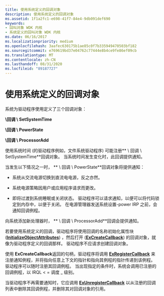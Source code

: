 ```yaml
---
title: 使用系统定义的回调对象
description: 使用系统定义的回调对象
ms.assetid: 1f1a2fc1-e698-41f7-84e4-9db091def690
keywords:
- 回叫对象 WDK 内核
- 系统定义的回叫对象 WDK 内核
ms.date: 06/16/2017
ms.localizationpriority: medium
ms.openlocfilehash: 3aafec630175b1ae85c0f7b335949470503bf182
ms.sourcegitcommit: e769619bd37e04762c77444e8b4ce9fe86ef09cb
ms.translationtype: MT
ms.contentlocale: zh-CN
ms.lasthandoff: 08/31/2020
ms.locfileid: "89187727"
---
```

# <a name="using-a-system-defined-callback-object"></a>使用系统定义的回调对象





系统为驱动程序使用定义了三个回调对象：

**\\回调 \\ SetSystemTime**

**\\回调 \\ PowerState**

**\\回调 \\ ProcessorAdd**

使用系统时间 (的驱动程序例如，文件系统驱动程序) 可能注册** \\ 回调 \\ SetSystemTime**回调对象。 当系统时间发生变化时，此回调提供通知。

当发生以下情况之一时， ** \\ 回调 \\ PowerState**回调对象将提供通知：

-   系统从交流电源切换到直流电电源，反之亦然。

-   系统电源策略因用户或应用程序请求而更改。

-   即将过渡到系统睡眠或关闭状态。 驱动程序可以请求通知，以便可以将代码锁定到内存中，以便于关闭。 在电源管理器发送系统设置-power IRP 之前，会通知回调例程。

向系统添加新处理器时， ** \\ 回调 \\ ProcessorAdd**回调会提供通知。

若要使用系统定义的回调，驱动程序将使用回调的名称初始化属性块 ([**InitializeObjectAttributes**](https://docs.microsoft.com/windows-hardware/drivers/ddi/wudfwdm/nf-wudfwdm-initializeobjectattributes)) ，然后打开 ([**ExCreateCallback**](/windows-hardware/drivers/ddi/wdm/nf-wdm-excreatecallback)) 的回调对象，就像为驱动程序定义的回调那样。 驱动程序不应请求创建回调对象。

使用 **ExCreateCallback**返回的句柄，驱动程序将调用 [**ExRegisterCallback**](/windows-hardware/drivers/ddi/wdm/nf-wdm-exregistercallback) 来注册通知例程，并将指向任意上下文的指针和指向其例程的指针传递到该例程。 驱动程序可以随时注册其回调例程。 当出现指定的条件时，系统会调用已注册的回调例程，以 IRQL &lt; = 调度 \_ 级别。

当驱动程序不再需要通知时，它应调用 [**ExUnregisterCallback**](/windows-hardware/drivers/ddi/wdm/nf-wdm-exunregistercallback) 以从注册的回调列表中删除其回调例程，并删除其对回调对象的引用。

 

